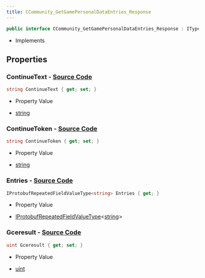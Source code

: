 ```yaml
---
title: CCommunity_GetGamePersonalDataEntries_Response
---
```


```csharp
public interface CCommunity_GetGamePersonalDataEntries_Response : ITypedProtobuf<CCommunity_GetGamePersonalDataEntries_Response>, INativeHandle
```

- Implements

## Properties

### **ContinueText** - [Source Code](https://github.com/swiftly-solution/swiftlys2/blob/main/managed/src/SwiftlyS2.Generated/Protobufs/Interfaces/CCommunity_GetGamePersonalDataEntries_Response.cs#L22)

```csharp
string ContinueText { get; set; }
```

- Property Value

- [string](https://learn.microsoft.com/dotnet/api/system.string)

### **ContinueToken** - [Source Code](https://github.com/swiftly-solution/swiftlys2/blob/main/managed/src/SwiftlyS2.Generated/Protobufs/Interfaces/CCommunity_GetGamePersonalDataEntries_Response.cs#L19)

```csharp
string ContinueToken { get; set; }
```

- Property Value

- [string](https://learn.microsoft.com/dotnet/api/system.string)

### **Entries** - [Source Code](https://github.com/swiftly-solution/swiftlys2/blob/main/managed/src/SwiftlyS2.Generated/Protobufs/Interfaces/CCommunity_GetGamePersonalDataEntries_Response.cs#L16)

```csharp
IProtobufRepeatedFieldValueType<string> Entries { get; }
```

- Property Value

- [IProtobufRepeatedFieldValueType](/docs/api/shared/netmessages/iprotobufrepeatedfieldvaluetype-1)<[string](https://learn.microsoft.com/dotnet/api/system.string)>

### **Gceresult** - [Source Code](https://github.com/swiftly-solution/swiftlys2/blob/main/managed/src/SwiftlyS2.Generated/Protobufs/Interfaces/CCommunity_GetGamePersonalDataEntries_Response.cs#L13)

```csharp
uint Gceresult { get; set; }
```

- Property Value

- [uint](https://learn.microsoft.com/dotnet/api/system.uint32)

